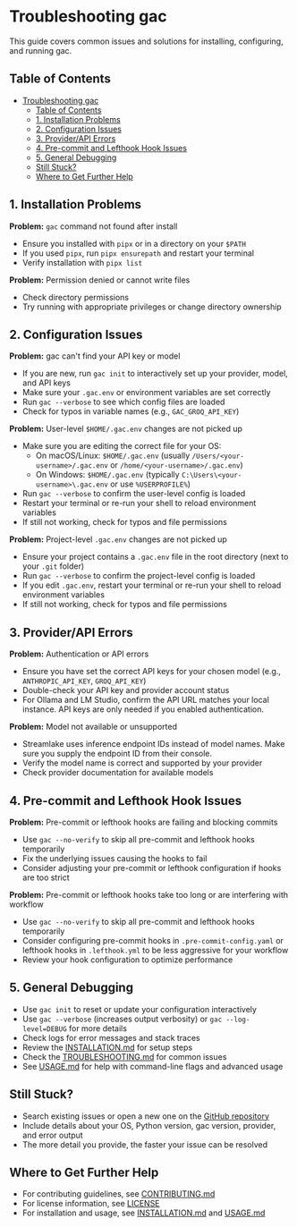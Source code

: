 # Troubleshooting gac

This guide covers common issues and solutions for installing, configuring, and running gac.

## Table of Contents

- [Troubleshooting gac](#troubleshooting-gac)
  - [Table of Contents](#table-of-contents)
  - [1. Installation Problems](#1-installation-problems)
  - [2. Configuration Issues](#2-configuration-issues)
  - [3. Provider/API Errors](#3-providerapi-errors)
  - [4. Pre-commit and Lefthook Hook Issues](#4-pre-commit-and-lefthook-hook-issues)
  - [5. General Debugging](#5-general-debugging)
  - [Still Stuck?](#still-stuck)
  - [Where to Get Further Help](#where-to-get-further-help)

## 1. Installation Problems

**Problem:** `gac` command not found after install

- Ensure you installed with `pipx` or in a directory on your `$PATH`
- If you used `pipx`, run `pipx ensurepath` and restart your terminal
- Verify installation with `pipx list`

**Problem:** Permission denied or cannot write files

- Check directory permissions
- Try running with appropriate privileges or change directory ownership

## 2. Configuration Issues

**Problem:** gac can't find your API key or model

- If you are new, run `gac init` to interactively set up your provider, model, and API keys
- Make sure your `.gac.env` or environment variables are set correctly
- Run `gac --verbose` to see which config files are loaded
- Check for typos in variable names (e.g., `GAC_GROQ_API_KEY`)

**Problem:** User-level `$HOME/.gac.env` changes are not picked up

- Make sure you are editing the correct file for your OS:
  - On macOS/Linux: `$HOME/.gac.env` (usually `/Users/<your-username>/.gac.env` or `/home/<your-username>/.gac.env`)
  - On Windows: `$HOME/.gac.env` (typically `C:\Users\<your-username>\.gac.env` or use `%USERPROFILE%`)
- Run `gac --verbose` to confirm the user-level config is loaded
- Restart your terminal or re-run your shell to reload environment variables
- If still not working, check for typos and file permissions

**Problem:** Project-level `.gac.env` changes are not picked up

- Ensure your project contains a `.gac.env` file in the root directory (next to your `.git` folder)
- Run `gac --verbose` to confirm the project-level config is loaded
- If you edit `.gac.env`, restart your terminal or re-run your shell to reload environment variables
- If still not working, check for typos and file permissions

## 3. Provider/API Errors

**Problem:** Authentication or API errors

- Ensure you have set the correct API keys for your chosen model (e.g., `ANTHROPIC_API_KEY`, `GROQ_API_KEY`)
- Double-check your API key and provider account status
- For Ollama and LM Studio, confirm the API URL matches your local instance. API keys are only needed if you enabled authentication.

**Problem:** Model not available or unsupported

- Streamlake uses inference endpoint IDs instead of model names. Make sure you supply the endpoint ID from their console.
- Verify the model name is correct and supported by your provider
- Check provider documentation for available models

## 4. Pre-commit and Lefthook Hook Issues

**Problem:** Pre-commit or lefthook hooks are failing and blocking commits

- Use `gac --no-verify` to skip all pre-commit and lefthook hooks temporarily
- Fix the underlying issues causing the hooks to fail
- Consider adjusting your pre-commit or lefthook configuration if hooks are too strict

**Problem:** Pre-commit or lefthook hooks take too long or are interfering with workflow

- Use `gac --no-verify` to skip all pre-commit and lefthook hooks temporarily
- Consider configuring pre-commit hooks in `.pre-commit-config.yaml` or lefthook hooks in `.lefthook.yml` to be less aggressive for your workflow
- Review your hook configuration to optimize performance

## 5. General Debugging

- Use `gac init` to reset or update your configuration interactively
- Use `gac --verbose` (increases output verbosity) or `gac --log-level=DEBUG` for more details
- Check logs for error messages and stack traces
- Review the [INSTALLATION.md](INSTALLATION.md) for setup steps
- Check the [TROUBLESHOOTING.md](TROUBLESHOOTING.md) for common issues
- See [USAGE.md](USAGE.md) for help with command-line flags and advanced usage

## Still Stuck?

- Search existing issues or open a new one on the [GitHub repository](https://github.com/cellwebb/gac)
- Include details about your OS, Python version, gac version, provider, and error output
- The more detail you provide, the faster your issue can be resolved

## Where to Get Further Help

- For contributing guidelines, see [CONTRIBUTING.md](CONTRIBUTING.md)
- For license information, see [LICENSE](LICENSE)
- For installation and usage, see [INSTALLATION.md](INSTALLATION.md) and [USAGE.md](USAGE.md)
